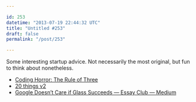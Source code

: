 ```yaml
---

id: 253
datetime: "2013-07-19 22:44:32 UTC"
title: "Untitled #253"
draft: false
permalink: "/post/253"

---
```


Some interesting startup advice. Not necessarily the most original, but fun to think about nonetheless. 

 
 * [Coding Horror: The Rule of Three](https://web.archive.org/web/20140219081805/http://www.codinghorror.com:80/blog/2013/07/rule-of-three.html?)
 * [20 things v2](https://www.slideshare.net/benjaminling/20-things-v2)
 * [Google Doesn’t Care if Glass Succeeds — Essay Club — Medium](https://web.archive.org/web/20130821045451/https://medium.com:443/essay-club/9b06c6334ac5)



